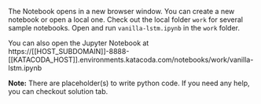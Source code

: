 The Notebook opens in a new browser window. You can create a new notebook or open a local one. Check out the local folder `work` for several sample notebooks. Open and run `vanilla-lstm.ipynb` in the `work` folder.

You can also open the Jupyter Notebook at https://[[HOST_SUBDOMAIN]]-8888-[[KATACODA_HOST]].environments.katacoda.com/notebooks/work/vanilla-lstm.ipynb

**Note:**
There are placeholder(s) to write python code. If you need any help, you can checkout solution tab.